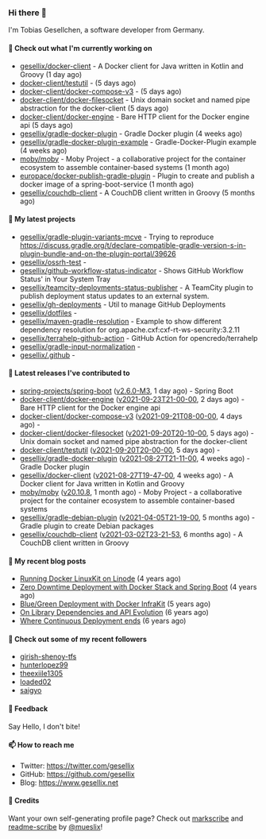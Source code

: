 ### Hi there 👋

I'm Tobias Gesellchen, a software developer from Germany.

#### 👷 Check out what I'm currently working on

- [gesellix/docker-client](https://github.com/gesellix/docker-client) - A Docker client for Java written in Kotlin and Groovy (1 day ago)
- [docker-client/testutil](https://github.com/docker-client/testutil) -  (5 days ago)
- [docker-client/docker-compose-v3](https://github.com/docker-client/docker-compose-v3) -  (5 days ago)
- [docker-client/docker-filesocket](https://github.com/docker-client/docker-filesocket) - Unix domain socket and named pipe abstraction for the docker-client (5 days ago)
- [docker-client/docker-engine](https://github.com/docker-client/docker-engine) - Bare HTTP client for the Docker engine api (5 days ago)
- [gesellix/gradle-docker-plugin](https://github.com/gesellix/gradle-docker-plugin) - Gradle Docker plugin (4 weeks ago)
- [gesellix/gradle-docker-plugin-example](https://github.com/gesellix/gradle-docker-plugin-example) - Gradle-Docker-Plugin example (4 weeks ago)
- [moby/moby](https://github.com/moby/moby) - Moby Project - a collaborative project for the container ecosystem to assemble container-based systems (1 month ago)
- [europace/docker-publish-gradle-plugin](https://github.com/europace/docker-publish-gradle-plugin) - Plugin to create and publish a docker image of a spring-boot-service (1 month ago)
- [gesellix/couchdb-client](https://github.com/gesellix/couchdb-client) - A CouchDB client written in Groovy (5 months ago)

#### 🌱 My latest projects

- [gesellix/gradle-plugin-variants-mcve](https://github.com/gesellix/gradle-plugin-variants-mcve) - Trying to reproduce https://discuss.gradle.org/t/declare-compatible-gradle-version-s-in-plugin-bundle-and-on-the-plugin-portal/39626
- [gesellix/ossrh-test](https://github.com/gesellix/ossrh-test) - 
- [gesellix/github-workflow-status-indicator](https://github.com/gesellix/github-workflow-status-indicator) - Shows GitHub Workflow Status&#39; in Your System Tray
- [gesellix/teamcity-deployments-status-publisher](https://github.com/gesellix/teamcity-deployments-status-publisher) - A TeamCity plugin to publish deployment status updates to an external system.
- [gesellix/gh-deployments](https://github.com/gesellix/gh-deployments) - Util to manage GitHub Deployments
- [gesellix/dotfiles](https://github.com/gesellix/dotfiles) - 
- [gesellix/maven-gradle-resolution](https://github.com/gesellix/maven-gradle-resolution) - Example to show different dependency resolution for org.apache.cxf:cxf-rt-ws-security:3.2.11
- [gesellix/terrahelp-github-action](https://github.com/gesellix/terrahelp-github-action) - GitHub Action for opencredo/terrahelp
- [gesellix/gradle-input-normalization](https://github.com/gesellix/gradle-input-normalization) - 
- [gesellix/.github](https://github.com/gesellix/.github) - 

#### 🔭 Latest releases I've contributed to

- [spring-projects/spring-boot](https://github.com/spring-projects/spring-boot) ([v2.6.0-M3](https://github.com/spring-projects/spring-boot/releases/tag/v2.6.0-M3), 1 day ago) - Spring Boot
- [docker-client/docker-engine](https://github.com/docker-client/docker-engine) ([v2021-09-23T21-00-00](https://github.com/docker-client/docker-engine/releases/tag/v2021-09-23T21-00-00), 2 days ago) - Bare HTTP client for the Docker engine api
- [docker-client/docker-compose-v3](https://github.com/docker-client/docker-compose-v3) ([v2021-09-21T08-00-00](https://github.com/docker-client/docker-compose-v3/releases/tag/v2021-09-21T08-00-00), 4 days ago) - 
- [docker-client/docker-filesocket](https://github.com/docker-client/docker-filesocket) ([v2021-09-20T20-10-00](https://github.com/docker-client/docker-filesocket/releases/tag/v2021-09-20T20-10-00), 5 days ago) - Unix domain socket and named pipe abstraction for the docker-client
- [docker-client/testutil](https://github.com/docker-client/testutil) ([v2021-09-20T20-00-00](https://github.com/docker-client/testutil/releases/tag/v2021-09-20T20-00-00), 5 days ago) - 
- [gesellix/gradle-docker-plugin](https://github.com/gesellix/gradle-docker-plugin) ([v2021-08-27T21-11-00](https://github.com/gesellix/gradle-docker-plugin/releases/tag/v2021-08-27T21-11-00), 4 weeks ago) - Gradle Docker plugin
- [gesellix/docker-client](https://github.com/gesellix/docker-client) ([v2021-08-27T19-47-00](https://github.com/gesellix/docker-client/releases/tag/v2021-08-27T19-47-00), 4 weeks ago) - A Docker client for Java written in Kotlin and Groovy
- [moby/moby](https://github.com/moby/moby) ([v20.10.8](https://github.com/moby/moby/releases/tag/v20.10.8), 1 month ago) - Moby Project - a collaborative project for the container ecosystem to assemble container-based systems
- [gesellix/gradle-debian-plugin](https://github.com/gesellix/gradle-debian-plugin) ([v2021-04-05T21-19-00](https://github.com/gesellix/gradle-debian-plugin/releases/tag/v2021-04-05T21-19-00), 5 months ago) - Gradle plugin to create Debian packages
- [gesellix/couchdb-client](https://github.com/gesellix/couchdb-client) ([v2021-03-02T23-21-53](https://github.com/gesellix/couchdb-client/releases/tag/v2021-03-02T23-21-53), 6 months ago) - A CouchDB client written in Groovy

#### 📜 My recent blog posts

- [Running Docker LinuxKit on Linode](https://www.gesellix.net/post/running-docker-linuxkit-on-linode/) (4 years ago)
- [Zero Downtime Deployment with Docker Stack and Spring Boot](https://www.gesellix.net/post/zero-downtime-deployment-with-docker-stack-and-spring-boot/) (4 years ago)
- [Blue/Green Deployment with Docker InfraKit](https://www.gesellix.net/post/blue-green-deployment-with-docker-infrakit/) (5 years ago)
- [On Library Dependencies and API Evolution](https://www.gesellix.net/post/choosing-a-library/) (6 years ago)
- [Where Continuous Deployment ends](https://www.gesellix.net/post/where-continuous-deployment-ends/) (6 years ago)



#### 👯 Check out some of my recent followers

- [girish-shenoy-tfs](https://github.com/girish-shenoy-tfs)
- [hunterlopez99](https://github.com/hunterlopez99)
- [theexiile1305](https://github.com/theexiile1305)
- [loaded02](https://github.com/loaded02)
- [saigyo](https://github.com/saigyo)

#### 💬 Feedback

Say Hello, I don't bite!

#### 📫 How to reach me

- Twitter: https://twitter.com/gesellix
- GitHub: https://github.com/gesellix
- Blog: https://www.gesellix.net

#### 🙇 Credits

Want your own self-generating profile page? Check out [markscribe](https://github.com/muesli/markscribe)
and [readme-scribe](https://github.com/muesli/readme-scribe) by [@mueslix](https://twitter.com/mueslix)!
